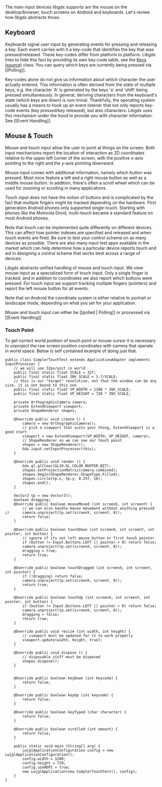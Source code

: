 The main input devices libgdx supports are the mouse on the desktop/browser, touch screens on Android and keyboards. Let's review how libgdx abstracts those.

## Keyboard ##
Keyboards signal user input by generating events for pressing and releasing a key. Each event carries with it a key-code that identifies the key that was pressed/released. These key-codes differ from platform to platform. Libgdx tries to hide this fact by providing its own key-code table, see the [Keys](http://libgdx.badlogicgames.com/nightlies/docs/api/com/badlogic/gdx/Input.Keys.html) [(source)](https://github.com/libgdx/libgdx/blob/master/gdx/src/com/badlogic/gdx/Input.java#L63) class. You can query which keys are currently being pressed via [[Polling]].

Key-codes alone do not give us information about which character the user actually entered. This information is often derived from the state of multiple keys, e.g. the character 'A' is generated by the keys 'a' and 'shift' being pressed simultaneously. In general, deriving characters from the keyboard's state (which keys are down) is non-trivial. Thankfully, the operating system usually has a means to hook up an event listener that not only reports key-code events (key pressed/key released), but also characters. Libgdx uses this mechanism under the hood to provide you with character information. See [[Event Handling]].

## Mouse & Touch ##
Mouse and touch input allow the user to point at things on the screen. Both input mechanisms report the location of interaction as 2D coordinates relative to the upper left corner of the screen, with the positive x-axis pointing to the right and the y-axis pointing downward.

Mouse input comes with additional information, namely which button was pressed. Most mice feature a left and a right mouse button as well as a middle mouse button. In addition, there's often a scroll wheel which can be used for zooming or scrolling in many applications.

Touch input does not have the notion of buttons and is complicated by the fact that multiple fingers might be tracked depending on the hardware. First generation Android phones only supported single-touch. Starting with phones like the Motorola Droid, multi-touch became a standard feature on most Android phones.

Note that touch can be implemented quite differently on different devices. This can affect how pointer indexes are specified and released and when touch events are fired. Be sure to test your control scheme on as many devices as possible. There are also many input test apps available in the market which can help determine how a particular device reports touch and aid in designing a control scheme that works best across a range of devices.

Libgdx abstracts unified handling of mouse and touch input. We view mouse input as a specialized form of touch input. Only a single finger is tracked, and in addition to coordinates we also report which buttons were pressed. For touch input we support tracking multiple fingers (pointers) and report the left mouse button for all events.

Note that on Android the coordinate system is either relative to portrait or landscape mode, depending on what you set for your application.

Mouse and touch input can either be [[polled | Polling]] or processed via [[Event Handling]]

### Touch Point  ###

To get correct world position of touch point or mouse cursor it is necessary to unproject the raw screen position coordinates with camera that operate in world space. Below is self contained example of doing just that.


	public class SimplerTouchTest extends ApplicationAdapter implements InputProcessor {
		// we will use 32px/unit in world
		public final static float SCALE = 32f;
		public final static float INV_SCALE = 1.f/SCALE;
		// this is our "target" resolution, not that the window can be any size, it is not bound to this one
		public final static float VP_WIDTH = 1280 * INV_SCALE;
		public final static float VP_HEIGHT = 720 * INV_SCALE;
	
		private OrthographicCamera camera;
		private ExtendViewport viewport;
		private ShapeRenderer shapes;
	
		@Override public void create () {
			camera = new OrthographicCamera();
			// pick a viewport that suits your thing, ExtendViewport is a good start
			viewport = new ExtendViewport(VP_WIDTH, VP_HEIGHT, camera);
			// ShapeRenderer so we can see our touch point
			shapes = new ShapeRenderer();
			Gdx.input.setInputProcessor(this);
		}
	
		@Override public void render () {
			Gdx.gl.glClear(GL20.GL_COLOR_BUFFER_BIT);
			shapes.setProjectionMatrix(camera.combined);
			shapes.begin(ShapeRenderer.ShapeType.Filled);
			shapes.circle(tp.x, tp.y, 0.25f, 16);
			shapes.end();
		}
	
		Vector3 tp = new Vector3();
		boolean dragging;
		@Override public boolean mouseMoved (int screenX, int screenY) {
			// we can also handle mouse movement without anything pressed
	//		camera.unproject(tp.set(screenX, screenY, 0));
			return false;
		}
	
		@Override public boolean touchDown (int screenX, int screenY, int pointer, int button) {
			// ignore if its not left mouse button or first touch pointer
			if (button != Input.Buttons.LEFT || pointer > 0) return false;
			camera.unproject(tp.set(screenX, screenY, 0));
			dragging = true;
			return true;
		}
	
		@Override public boolean touchDragged (int screenX, int screenY, int pointer) {
			if (!dragging) return false;
			camera.unproject(tp.set(screenX, screenY, 0));
			return true;
		}
	
		@Override public boolean touchUp (int screenX, int screenY, int pointer, int button) {
			if (button != Input.Buttons.LEFT || pointer > 0) return false;
			camera.unproject(tp.set(screenX, screenY, 0));
			dragging = false;
			return true;
		}
	
		@Override public void resize (int width, int height) {
			// viewport must be updated for it to work properly
			viewport.update(width, height, true);
		}
	
		@Override public void dispose () {
			// disposable stuff must be disposed
			shapes.dispose();
		}
	
	
		@Override public boolean keyDown (int keycode) {
			return false;
		}
	
		@Override public boolean keyUp (int keycode) {
			return false;
		}
	
		@Override public boolean keyTyped (char character) {
			return false;
		}
	
		@Override public boolean scrolled (int amount) {
			return false;
		}
	
		public static void main (String[] arg) {
			LwjglApplicationConfiguration config = new LwjglApplicationConfiguration();
			config.width = 1280;
			config.height = 720;
			config.useHDPI = true;
			new LwjglApplication(new SimplerTouchTest(), config);
		}
	}